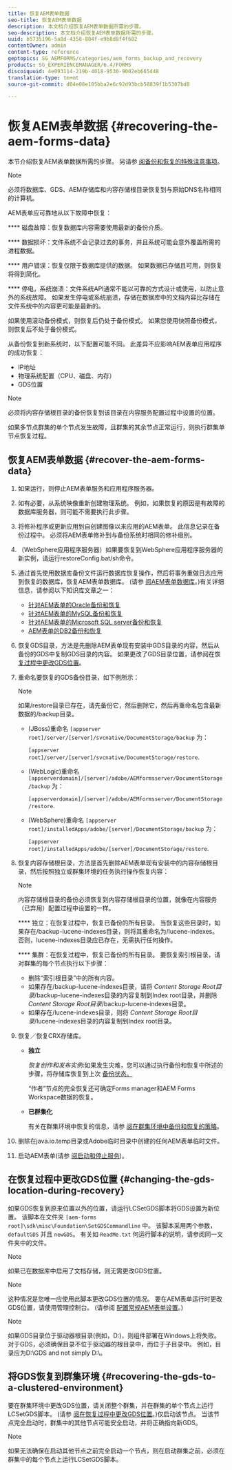 ```yaml
---
title: 恢复AEM表单数据
seo-title: 恢复AEM表单数据
description: 本文档介绍恢复AEM表单数据所需的步骤。
seo-description: 本文档介绍恢复AEM表单数据所需的步骤。
uuid: b5735196-5a8d-4358-884f-e9b8d8f4f682
contentOwner: admin
content-type: reference
geptopics: SG_AEMFORMS/categories/aem_forms_backup_and_recovery
products: SG_EXPERIENCEMANAGER/6.4/FORMS
discoiquuid: 4e093114-219b-4018-9530-9002eb665448
translation-type: tm+mt
source-git-commit: d04e08e105bba2e6c92d93bcb58839f1b5307bd8

---
```



# 恢复AEM表单数据 {#recovering-the-aem-forms-data}

本节介绍恢复AEM表单数据所需的步骤。 另请参 [阅备份和恢复的特殊注意事项](/help/forms/using/admin-help/backup-recovery-strategy-aem-forms.md#special-considerations-for-backup-and-recovery)。

>[!NOTE]
>
>必须将数据库、GDS、AEM存储库和内容存储根目录恢复到与原始DNS名称相同的计算机。

AEM表单应可靠地从以下故障中恢复：

**** 磁盘故障：恢复数据库内容需要使用最新的备份介质。

**** 数据损坏：文件系统不会记录过去的事务，并且系统可能会意外覆盖所需的进程数据。

**** 用户错误：恢复仅限于数据库提供的数据。 如果数据已存储且可用，则恢复将得到简化。

**** 停电，系统崩溃：文件系统API通常不能以可靠的方式设计或使用，以防止意外的系统故障。 如果发生停电或系统崩溃，存储在数据库中的文档内容比存储在文件系统中的内容更可能是最新的。

如果使用滚动备份模式，则恢复后仍处于备份模式。 如果您使用快照备份模式，则恢复后不处于备份模式。

从备份恢复到新系统时，以下配置可能不同。 此差异不应影响AEM表单应用程序的成功恢复：

* IP地址
* 物理系统配置（CPU、磁盘、内存）
* GDS位置

>[!NOTE]
>
>必须将内容存储根目录的备份恢复到该目录在内容服务配置过程中设置的位置。

如果多节点群集的单个节点发生故障，且群集的其余节点正常运行，则执行群集单节点恢复过程。

## 恢复AEM表单数据 {#recover-the-aem-forms-data}

1. 如果运行，则停止AEM表单服务和应用程序服务器。
1. 如有必要，从系统映像重新创建物理系统。 例如，如果恢复的原因是有故障的数据库服务器，则可能不需要执行此步骤。
1. 将修补程序或更新应用到自创建图像以来应用的AEM表单。 此信息记录在备份过程中。 必须将AEM表单修补到与备份系统时相同的修补级别。
1. （WebSphere应用程序服务器）如果要恢复到WebSphere应用程序服务器的新实例，请运行restoreConfig.bat/sh命令。
1. 通过首先使用数据库备份文件运行数据库恢复操作，然后将事务重做日志应用到恢复的数据库，恢复AEM表单数据库。 (请参 [阅AEM表单数据库](/help/forms/using/admin-help/files-back-recover.md#aem-forms-database)。)有关详细信息，请参阅以下知识库文章之一：

   * [针对AEM表单的Oracle备份和恢复](https://www.adobe.com/go/kb403624)
   * [针对AEM表单的MySQL备份和恢复](https://www.adobe.com/go/kb403625)
   * [针对AEM表单的Microsoft SQL server备份和恢复](https://www.adobe.com/go/kb403623)
   * [AEM表单的DB2备份和恢复](https://www.adobe.com/go/kb403626)

1. 恢复GDS目录，方法是先删除AEM表单现有安装中GDS目录的内容，然后从备份的GDS中复制GDS目录的内容。 如果更改了GDS目录位置，请参阅在恢 [复过程中更改GDS位置](recovering-aem-forms-data.md#changing-the-gds-location-during-recovery)。
1. 重命名要恢复的GDS备份目录，如下例所示：

   >[!NOTE]
   >
   >如果/restore目录已存在，请先备份它，然后删除它，然后再重命名包含最新数据的/backup目录。

   * (JBoss)重命名 `[appserver root]/server/[server]/svcnative/DocumentStorage/backup` 为：

      `[appserver root]/server/[server]/svcnative/DocumentStorage/restore`.

   * (WebLogic)重命名 `[appserverdomain]/[server]/adobe/AEMformsserver/DocumentStorage/backup` 为：

      `[appserverdomain]/[server]/adobe/AEMformsserver/DocumentStorage/restore`.

   * (WebSphere)重命名 `[appserver root]/installedApps/adobe/[server]/DocumentStorage/backup` 为：

      `[appserver root]/installedApps/adobe/[server]/DocumentStorage/restore`.

1. 恢复内容存储根目录，方法是首先删除AEM表单现有安装中的内容存储根目录，然后按照独立或群集环境的任务执行操作恢复内容：

   >[!NOTE]
   >
   >内容存储根目录的备份必须恢复到内容存储根目录的位置，就像在内容服务（已弃用）配置过程中设置的一样。

   **** 独立：在恢复过程中，恢复已备份的所有目录。 当恢复这些目录时，如果存在/backup-lucene-indexes目录，则将其重命名为/lucene-indexes。 否则，lucene-indexes目录应已存在，无需执行任何操作。

   **** 集群：在恢复过程中，恢复已备份的所有目录。 要恢复索引根目录，请对群集的每个节点执行以下步骤：

   * 删除“索引根目录”中的所有内容。
   * 如果存在/backup-lucene-indexes目录，请将 *Content Storage Root目录*/backup-lucene-indexes目录的内容复制到Index root目录，并删除 *Content Storage Root目录*/backup-lucene-indexes目录。
   * 如果存在/lucene-indexes目录，则将 *Content Storage Root目录*/lucene-indexes目录的内容复制到Index root目录。

1. 恢复／恢复CRX存储库。

   * **独立**

      *恢复创作和发布实例*:如果发生灾难，您可以通过执行备份和恢复中所述的步骤，将存储库恢复到上次 [备份状态。](https://docs.adobe.com/docs/en/crx/current/administering/backup_and_restore.html)

      “作者”节点的完全恢复还可确定Forms manager和AEM Forms Workspace数据的恢复。

   * **已群集化**

      有关在群集环境中恢复的信息，请参 [阅在群集环境中备份和恢复的策略](/help/forms/using/admin-help/strategy-backup-restore-clustered-environment.md#strategy-for-backup-and-restore-in-a-clustered-environment)。

1. 删除在java.io.temp目录或Adobe临时目录中创建的任何AEM表单临时文件。
1. 启动AEM表单(请参 [阅启动和停止服务](/help/forms/using/admin-help/starting-stopping-services.md#starting-and-stopping-services))<!-- BROKEN LINK and the application server(s) (see [Maintaining the Application Server](/forms/using/admin-help/topics/maintaining-the-application-server.md))-->。

## 在恢复过程中更改GDS位置 {#changing-the-gds-location-during-recovery}

如果GDS恢复到原来位置以外的位置，请运行LCSetGDS脚本将GDS设置为新位置。 该脚本在文件夹 `[aem-forms root]\sdk\misc\Foundation\SetGDSCommandline` 中。 该脚本采用两个参数， `defaultGDS` 并且 `newGDS`。 有关如 `ReadMe.txt` 何运行脚本的说明，请参阅同一文件夹中的文件。

>[!NOTE]
>
>如果已在数据库中启用了文档存储，则无需更改GDS位置。

>[!NOTE]
>
>这种情况是您唯一应使用此脚本更改GDS位置的情况。 要在AEM表单运行时更改GDS位置，请使用管理控制台。 (请参阅 [配置常规AEM表单设置](/help/forms/using/admin-help/configure-general-aem-forms-settings.md#configure-general-aem-forms-settings)。)

>[!NOTE]
>
>如果GDS目录位于驱动器根目录(例如，D:\)，则组件部署在Windows上将失败。 对于GDS，必须确保目录不位于驱动器的根目录中，而位于子目录中。 例如，目录应为D:\GDS and not simply D:\。

## 将GDS恢复到群集环境 {#recovering-the-gds-to-a-clustered-environment}

要在群集环境中更改GDS位置，请关闭整个群集，并在群集的单个节点上运行LCSetGDS脚本。 (请参 [阅在恢复过程中更改GDS位置](recovering-aem-forms-data.md#changing-the-gds-location-during-recovery)。)仅启动该节点。 当该节点完全启动时，群集中的其他节点可能安全启动，并将正确指向新GDS。

>[!NOTE]
>
>如果无法确保在启动其他节点之前完全启动一个节点，则在启动群集之前，必须在群集中的每个节点上运行LCSetGDS脚本。

